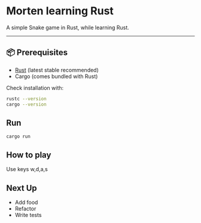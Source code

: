 # Morten learning Rust
A simple Snake game in Rust, while learning Rust.

---

## 📦 Prerequisites
- [Rust](https://www.rust-lang.org/tools/install) (latest stable recommended)
- Cargo (comes bundled with Rust)

Check installation with:
```bash
rustc --version
cargo --version
```

## Run
```cargo run```

## How to play

Use keys w,d,a,s

## Next Up
- Add food
- Refactor
- Write tests
